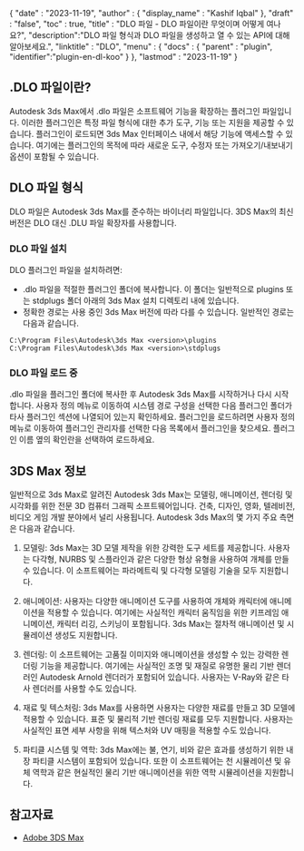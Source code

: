 {
  "date" : "2023-11-19",
  "author" : {
    "display_name" : "Kashif Iqbal"
},
  "draft" : "false",
  "toc" : true,
  "title" : "DLO 파일 - DLO 파일이란 무엇이며 어떻게 여나요?",
  "description":"DLO 파일 형식과 DLO 파일을 생성하고 열 수 있는 API에 대해 알아보세요.",
  "linktitle" : "DLO",
  "menu" : {
    "docs" : {
      "parent" : "plugin",
      "identifier":"plugin-en-dl-koo"
}
},
  "lastmod" : "2023-11-19"
}

## .DLO 파일이란?

Autodesk 3ds Max에서 .dlo 파일은 소프트웨어 기능을 확장하는 플러그인 파일입니다. 이러한 플러그인은 특정 파일 형식에 대한 추가 도구, 기능 또는 지원을 제공할 수 있습니다. 플러그인이 로드되면 3ds Max 인터페이스 내에서 해당 기능에 액세스할 수 있습니다. 여기에는 플러그인의 목적에 따라 새로운 도구, 수정자 또는 가져오기/내보내기 옵션이 포함될 수 있습니다.

## DLO 파일 형식

DLO 파일은 Autodesk 3ds Max를 준수하는 바이너리 파일입니다. 3DS Max의 최신 버전은 DLO 대신 .DLU 파일 확장자를 사용합니다.

### DLO 파일 설치

DLO 플러그인 파일을 설치하려면:

 * .dlo 파일을 적절한 플러그인 폴더에 복사합니다. 이 폴더는 일반적으로 plugins 또는 stdplugs 폴더 아래의 3ds Max 설치 디렉토리 내에 있습니다.
 * 정확한 경로는 사용 중인 3ds Max 버전에 따라 다를 수 있습니다. 일반적인 경로는 다음과 같습니다.
```
C:\Program Files\Autodesk\3ds Max <version>\plugins
C:\Program Files\Autodesk\3ds Max <version>\stdplugs
```

### DLO 파일 로드 중

.dlo 파일을 플러그인 폴더에 복사한 후 Autodesk 3ds Max를 시작하거나 다시 시작합니다. 사용자 정의 메뉴로 이동하여 시스템 경로 구성을 선택한 다음 플러그인 폴더가 타사 플러그인 섹션에 나열되어 있는지 확인하세요. 플러그인을 로드하려면 사용자 정의 메뉴로 이동하여 플러그인 관리자를 선택한 다음 목록에서 플러그인을 찾으세요. 플러그인 이름 옆의 확인란을 선택하여 로드하세요.

## 3DS Max 정보

일반적으로 3ds Max로 알려진 Autodesk 3ds Max는 모델링, 애니메이션, 렌더링 및 시각화를 위한 전문 3D 컴퓨터 그래픽 소프트웨어입니다. 건축, 디자인, 영화, 텔레비전, 비디오 게임 개발 분야에서 널리 사용됩니다. Autodesk 3ds Max의 몇 가지 주요 측면은 다음과 같습니다.

1. 모델링: 3ds Max는 3D 모델 제작을 위한 강력한 도구 세트를 제공합니다. 사용자는 다각형, NURBS 및 스플라인과 같은 다양한 형상 유형을 사용하여 개체를 만들 수 있습니다. 이 소프트웨어는 파라메트릭 및 다각형 모델링 기술을 모두 지원합니다.

1. 애니메이션: 사용자는 다양한 애니메이션 도구를 사용하여 개체와 캐릭터에 애니메이션을 적용할 수 있습니다. 여기에는 사실적인 캐릭터 움직임을 위한 키프레임 애니메이션, 캐릭터 리깅, 스키닝이 포함됩니다. 3ds Max는 절차적 애니메이션 및 시뮬레이션 생성도 지원합니다.

1. 렌더링: 이 소프트웨어는 고품질 이미지와 애니메이션을 생성할 수 있는 강력한 렌더링 기능을 제공합니다. 여기에는 사실적인 조명 및 재질로 유명한 물리 기반 렌더러인 Autodesk Arnold 렌더러가 포함되어 있습니다. 사용자는 V-Ray와 같은 타사 렌더러를 사용할 수도 있습니다.

1. 재료 및 텍스처링: 3ds Max를 사용하면 사용자는 다양한 재료를 만들고 3D 모델에 적용할 수 있습니다. 표준 및 물리적 기반 렌더링 재료를 모두 지원합니다. 사용자는 사실적인 표면 세부 사항을 위해 텍스처와 UV 매핑을 적용할 수도 있습니다.

1. 파티클 시스템 및 역학: 3ds Max에는 불, 연기, 비와 같은 효과를 생성하기 위한 내장 파티클 시스템이 포함되어 있습니다. 또한 이 소프트웨어는 천 시뮬레이션 및 유체 역학과 같은 현실적인 물리 기반 애니메이션을 위한 역학 시뮬레이션을 지원합니다.

## 참고자료

 * [Adobe 3DS Max](https://www.autodesk.com/products/3ds-max/overview?term=1-YEAR&tab=subscription)


